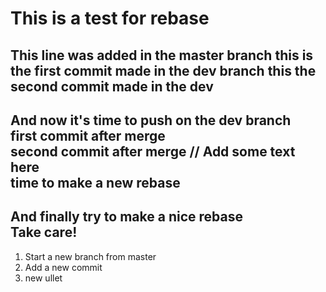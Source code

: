 # This is a test for rebase
This line was added in the master branch
this is the first commit made in the dev branch
this the second commit made in the dev 
---
And now it's time to push on the dev branch     
first commit after merge       
second commit after merge // Add some text here        
time to make a new rebase
---
And finally try to make a nice rebase      
Take care!      
---
1. Start a new branch from master  
2. Add a new commit   
3. new ullet 